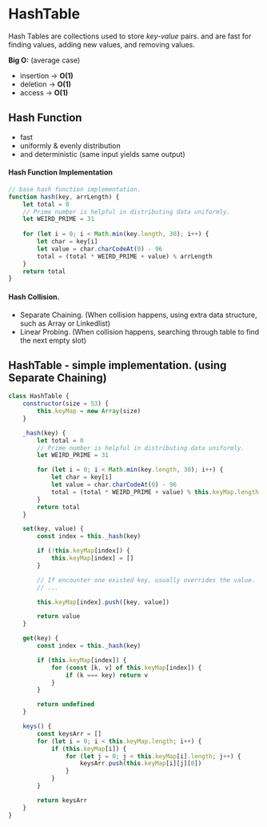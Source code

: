 # HashTable
Hash Tables are collections used to store *key-value* pairs. and are fast for finding values, adding new values, and removing values.

**Big O:** (average case)
- insertion -> **O(1)**
- deletion -> **O(1)**
- access -> **O(1)**

## Hash Function
- fast
- uniformly & evenly distribution
- and deterministic (same input yields same output)

#### Hash Function Implementation
```javascript
// base hash function implementation.
function hash(key, arrLength) {
    let total = 0
    // Prime number is helpful in distributing data uniformly.
    let WEIRD_PRIME = 31
    
    for (let i = 0; i < Math.min(key.length, 30); i++) {
    	let char = key[i]
    	let value = char.charCodeAt(0) - 96
    	total = (total * WEIRD_PRIME + value) % arrLength
    }
    return total
}
```

#### Hash Collision.
- Separate Chaining. (When collision happens, using extra data structure, such as Array or Linkedlist)
- Linear Probing. (When collision happens, searching through table to find the next empty slot)

## HashTable - simple implementation. (using Separate Chaining)

```javascript
class HashTable {
    constructor(size = 53) {
        this.keyMap = new Array(size)
    }

    _hash(key) {
        let total = 0
        // Prime number is helpful in distributing data uniformly.
        let WEIRD_PRIME = 31

        for (let i = 0; i < Math.min(key.length, 30); i++) {
            let char = key[i]
            let value = char.charCodeAt(0) - 96
            total = (total * WEIRD_PRIME + value) % this.keyMap.length
        }
        return total
    }

    set(key, value) {
        const index = this._hash(key)

        if (!this.keyMap[index]) {
            this.keyMap[index] = []
        }

        // If encounter one existed key, usually overrides the value.
        // ...

        this.keyMap[index].push([key, value])

        return value
    }

    get(key) {
        const index = this._hash(key)

        if (this.keyMap[index]) {
            for (const [k, v] of this.keyMap[index]) {
                if (k === key) return v
            }
        }

        return undefined
    }

    keys() {
        const keysArr = []
        for (let i = 0; i < this.keyMap.length; i++) {
            if (this.keyMap[i]) {
                for (let j = 0; j < this.keyMap[i].length; j++) {
                    keysArr.push(this.keyMap[i][j][0])
                }
            }
        }

        return keysArr
    }
}
```